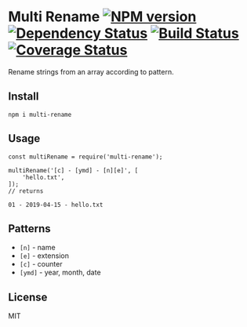 # Multi Rename [![NPM version][NPMIMGURL]][NPMURL] [![Dependency Status][DependencyStatusIMGURL]][DependencyStatusURL] [![Build Status][BuildStatusIMGURL]][BuildStatusURL] [![Coverage Status][CoverageIMGURL]][CoverageURL]

[NPMIMGURL]:                https://img.shields.io/npm/v/multi-rename.svg?style=flat&longCache=true
[BuildStatusIMGURL]:        https://img.shields.io/travis/coderaiser/multi-rename/master.svg?style=flat&longCache=true
[DependencyStatusIMGURL]:   https://img.shields.io/david/coderaiser/multi-rename.svg?style=flat&longCache=true
[NPMURL]:                   https://npmjs.org/package/multi-rename "npm"
[BuildStatusURL]:           https://travis-ci.org/coderaiser/multi-rename  "Build Status"
[DependencyStatusURL]:      https://david-dm.org/coderaiser/multi-rename "Dependency Status"

[CoverageURL]:              https://coveralls.io/github/coderaiser/multi-rename?branch=master
[CoverageIMGURL]:           https://coveralls.io/repos/coderaiser/multi-rename/badge.svg?branch=master&service=github

Rename strings from an array according to pattern.

## Install

```
npm i multi-rename
```

## Usage

```
const multiRename = require('multi-rename');

multiRename('[c] - [ymd] - [n][e]', [
    'hello.txt',
]);
// returns

01 - 2019-04-15 - hello.txt
```

## Patterns

- `[n]` - name
- `[e]` - extension
- `[c]` - counter
- `[ymd]` - year, month, date

## License

MIT

